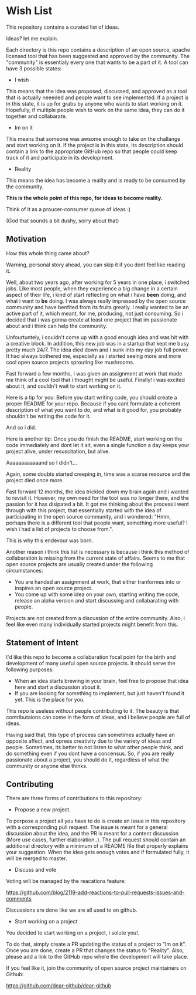 Wish List
=========

This repository contains a curated list of ideas.

Ideas? let me explain.

Each directory is this repo contains a description of an open source, apache licensed tool that has been suggested
and approved by the community. The "community" is essentialy every one that wants to be a part of it.
A tool can have 3 possible states:

- I wish

This means that the idea was proposed, discussed, and approved as a tool that is actually neeeded and people
want to see implemented. If a project is in this state, it is up for grabs by anyone who wants to start working
on it. Hopefully, if multiple people wish to work on the same idea, they can do it together and collabarate.

- Im on it

This means that someone was awsome enough to take on the challange and start working on it.
If the project is in this state, its description should contain a link to the appropriate GitHub repo
so that people could keep track of it and participate in its development.

- Reality

This means the idea has become a reality and is ready to be consumed by the community.

**This is the whole point of this repo, for ideas to become reality.**

Think of it as a proucer-consumer queue of ideas :)

(God that sounds a bit dushy, sorry about that)


## Motivation

How this whole thing came about?

Warning, personal story ahead, you can skip it if you dont feel like reading it.

Well, about two years ago, after working for 5 years in one place, i switched jobs.
Like most people, when they experience a big change in a certain aspect of their life, i kind of start reflecting
on what i have **been** doing, and what i want to **be** doing. I was always really impressed by the open source
community and have benfited from its fruits greatly. I really wanted to be an active part of it, which meant, for me,
producing, not just consuming. So i decided that i was gonna create at least one project that im passionate about and i
think can help the community.

Unfourtuntely, i couldn't come up with a good enough idea and was hit with a creative block. In addition, this new job
was in a startup that kept me busy pretty much 24/7. The idea died down and i sunk into my day job full power.
It had always bothered me, especially as i started seeing more and more cool open source projects sprouting like
mushrooms.

Fast forward a few months, i was given an assignment at work that made me think of a cool tool that i thought might
be useful. Finally! i was excited about it, and couldn't wait to start working on it.

Here is a tip for you: Before you start writing code, you should create a proper README for your repo.
Because if you cant formulate a coherent description of what you want to do, and what is it good for, you probably
shouldn't be writing the code for it.

And so i did.

Here is another tip: Once you do finish the README, start working on the code immediately and dont let it sit, even a
single function a day keeps your project alive, under resuscitation, but alive.

Aaaaaaaaaaaand so I didn't...

Again, some doubts started creeping in, time was a scarse resource and the project died once more.

Fast forward 12 months, the idea trickled down my brain again and i wanted to revisit it. However, my own need
for the tool was no longer there, and the passion for it has disipated a bit. It got me thinking
about the process i went through with this project, that essentially started with the idea of participating in
the open source community, and i wondered: "Hmm, perhaps there is a different tool that people want, something more
useful? I wish i had a list of projects to choose from.".

This is why this endevour was born.

Another reason i think this list is necessary is because i think this method of collabaration is missing from the
current state of affairs. Seems to me that open source projects are usually created under the following circumstances:

- You are handed an assignment at work, that either tranformes into or inspires an open source project.
- You come up with some idea on your own, starting writing the code, release an alpha version and start discussing and
  collabarating with people.

Projects are not created from a discussion of the entire community. Also, i feel like even many individually started
projects might benefit from this.

## Statement of Intent

I'd like this repo to become a collabaration focal point for the birth and development of many useful open source projects.
It should serve the following purposes:

- When an idea starts brewing in your brain, feel free to propose that idea here and start a discussion about it.
- If you are looking for something to implement, but just haven't found it yet. This is the place for you.

This repo is useless without people contributing to it. The beauty is that contributaions can come in the
form of ideas, and i believe people are full of ideas.

Having said that, this type of process can sometimes actually have an opposite affect, and opress creativity due to the
variety of ideas and people. Sometimes, its better to not listen to what other people think, and do something even if
you dont have a concensus. So, if you are really passionate about a project, you should do it, regardless of what
the community or anyone else thinks.

## Contributing

There are three forms of contributions to this repository:

- Propose a new project.

To porpose a project all you have to do is create an issue in this repository with a corresponding pull request.
The issue is meant for a general discussion about the idea, and the PR is meant for a
content discussion (More use cases, further elaboration..). The pull request should contain an additional
directory with a minimum of a README file that properly explains your suggestion. When the idea
gets enough votes and if formulated fully, it will be merged to master.

- Discuss and vote

Voting will be managed by the reacations feature:

https://github.com/blog/2119-add-reactions-to-pull-requests-issues-and-comments

Discussions are done like we are all used to on github.

- Start working on a project

You decided to start working on a project, i solute you!.

To do that, simply create a PR updating the status of a project to "Im on it".
Once you are done, create a PR that changes the status to "Reality". Also, please add a
link to the GitHub repo where the development will take place.

If you feel like it, join the community of open source project maintainers on Github:

https://github.com/dear-github/dear-github

